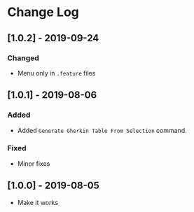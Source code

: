 # Change Log

## [1.0.2] - 2019-09-24
### Changed
- Menu only in `.feature` files

## [1.0.1] - 2019-08-06
### Added
- Added `Generate Gherkin Table From Selection` command.

### Fixed
- Minor fixes

## [1.0.0] - 2019-08-05

- Make it works
